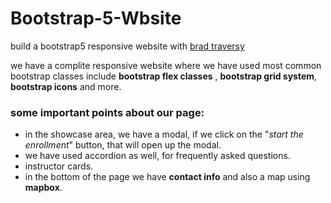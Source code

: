 # Bootstrap-5-Wbsite
build a bootstrap5 responsive website with [brad traversy](https://www.youtube.com/watch?v=4sosXZsdy-s)

we have a complite responsive website where we have used most common bootstrap classes include **bootstrap flex classes** , **bootstrap grid system**,
**bootstrap icons**  and more.

### some important points about our page:
- in the showcase area, we have a modal, if we click on the "*start the enrollment*" button, that will open up the modal.
- we have used accordion as well, for frequently asked questions.
- instructor cards.
- in the bottom of the page we have **contact info** and also a map using **mapbox**.

